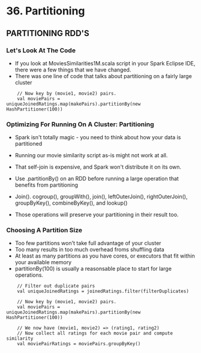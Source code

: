 # 36. Partitioning

## PARTITIONING RDD'S

### Let's Look At The Code
* If you look at MoviesSimilarities1M.scala script in your Spark Eclipse IDE, there were a few things that we have changed.
* There was one line of code that talks about partitioning on a fairly large cluster
```
	// Now key by (movie1, movie2) pairs.
	val moviePairs = uniqueJoinedRatings.map(makePairs).partitionBy(new HashPartitioner(100))
```
	
### Optimizing For Running On A Cluster: Partitioning
* Spark isn't totally magic - you need to think about how your data is partitioned
* Running our movie similarity script as-is might not work at all.
 * That self-join is expensive, and Spark won't distribute it on its own.

* Use .partitionBy() on an RDD before running a large operation that benefits from partitioning
 * Join(). cogroup(), groupWith(), join(), leftOuterJoin(), rightOuterJoin(), groupByKey(), combineByKey(), and lookup()
 * Those operations will preserve your partitioning in their result too.

### Choosing A Partition Size
* Too few partitions won't take full advantage of your cluster
* Too many results in too much overhead froms shuffling data
* At least as many partitions as you have cores, or executors that fit within your available memory
* partitionBy(100) is usually a reasonsable place to start for large operations.
```
	// Filter out duplicate pairs
	val uniqueJoinedRatings = joinedRatings.filter(filterDuplicates)

	// Now key by (movie1, movie2) pairs.
	val moviePairs = uniqueJoinedRatings.map(makePairs).partitionBy(new HashPartitioner(100))

	// We now have (movie1, movie2) => (rating1, rating2)
	// Now collect all ratings for each movie pair and compute similarity
	val moviePairRatings = moviePairs.groupByKey()
```
